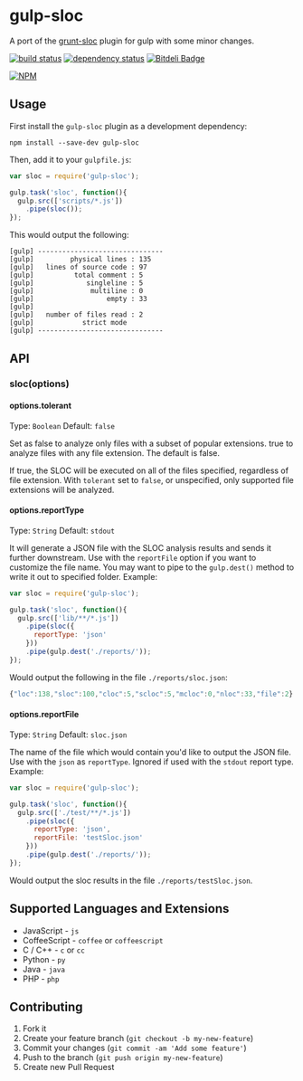 gulp-sloc
=========

A port of the [grunt-sloc](https://github.com/rhiokim/grunt-sloc) plugin for gulp with some minor changes.

[![build status](https://secure.travis-ci.org/oddjobsman/gulp-sloc.png)](http://travis-ci.org/oddjobsman/gulp-sloc)
[![dependency status](https://david-dm.org/oddjobsman/gulp-sloc.png)](https://david-dm.org/oddjobsman/gulp-sloc)
[![Bitdeli Badge](https://d2weczhvl823v0.cloudfront.net/oddjobsman/gulp-sloc/trend.png)](https://bitdeli.com/free "Bitdeli Badge")

[![NPM](https://nodei.co/npm/gulp-sloc.png?stars=true&downloads=true)](https://nodei.co/npm/gulp-sloc/)

## Usage

First install the `gulp-sloc` plugin as a development dependency:

```shell
npm install --save-dev gulp-sloc
```

Then, add it to your `gulpfile.js`:

```javascript
var sloc = require('gulp-sloc');

gulp.task('sloc', function(){
  gulp.src(['scripts/*.js'])
    .pipe(sloc());
});
```

This would output the following:

```shell
[gulp] -------------------------------
[gulp]         physical lines : 135
[gulp]   lines of source code : 97
[gulp]          total comment : 5
[gulp]             singleline : 5
[gulp]              multiline : 0
[gulp]                  empty : 33
[gulp]
[gulp]   number of files read : 2
[gulp]            strict mode
[gulp] -------------------------------
```

## API

### sloc(options)

#### options.tolerant
Type: `Boolean`
Default: `false`

Set as false to analyze only files with a subset of popular extensions. true to analyze files with any file extension. The default is false.

If true, the SLOC will be executed on all of the files specified, regardless of file extension. With `tolerant` set to `false`, or unspecified, only supported file extensions will be analyzed.

#### options.reportType
Type: `String`
Default: `stdout`

It will generate a JSON file with the SLOC analysis results and sends it further downstream. Use with the `reportFile` option if you want to customize the file name. You may want to pipe to the `gulp.dest()` method to write it out to specified folder. Example:

```javascript
var sloc = require('gulp-sloc');

gulp.task('sloc', function(){
  gulp.src(['lib/**/*.js'])
    .pipe(sloc({
      reportType: 'json'
    }))
    .pipe(gulp.dest('./reports/'));
});
```

Would output the following in the file `./reports/sloc.json`:

``` js
{"loc":138,"sloc":100,"cloc":5,"scloc":5,"mcloc":0,"nloc":33,"file":2}
```

#### options.reportFile
Type: `String`
Default: `sloc.json`

 The name of the file which would contain you'd like to output the JSON file. Use with the `json` as `reportType`. Ignored if used with the `stdout` report type. Example:

``` js
var sloc = require('gulp-sloc');

gulp.task('sloc', function(){
  gulp.src(['./test/**/*.js'])
    .pipe(sloc({
      reportType: 'json',
      reportFile: 'testSloc.json'
    }))
    .pipe(gulp.dest('./reports/'));
});
```

Would output the sloc results in the file `./reports/testSloc.json`.

## Supported Languages and Extensions

- JavaScript - `js`
- CoffeeScript - `coffee` or `coffeescript`
- C / C++ - `c` or `cc`
- Python - `py`
- Java - `java`
- PHP - `php`

## Contributing

1. Fork it
2. Create your feature branch (`git checkout -b my-new-feature`)
3. Commit your changes (`git commit -am 'Add some feature'`)
4. Push to the branch (`git push origin my-new-feature`)
5. Create new Pull Request
